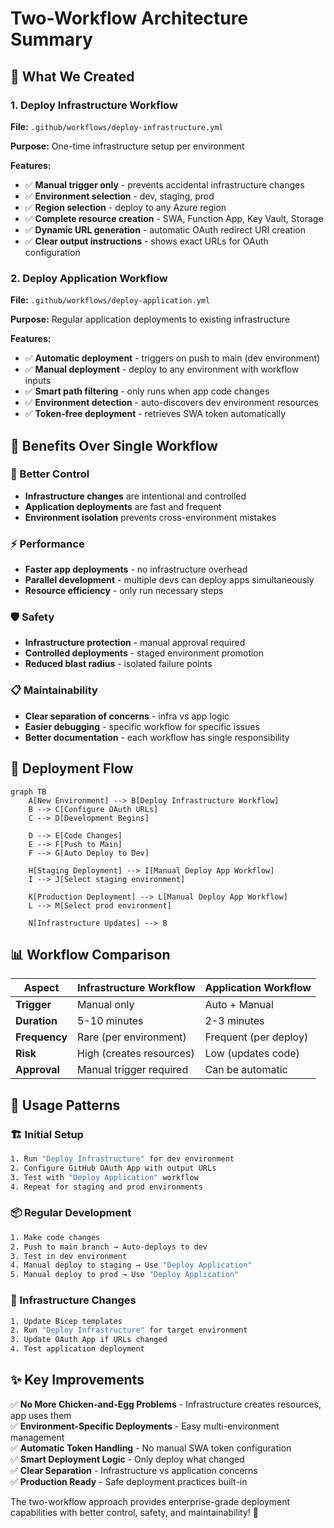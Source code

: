 # Two-Workflow Architecture Summary

## 🎯 **What We Created**

### **1. Deploy Infrastructure Workflow** 
**File:** `.github/workflows/deploy-infrastructure.yml`

**Purpose:** One-time infrastructure setup per environment

**Features:**
- ✅ **Manual trigger only** - prevents accidental infrastructure changes
- ✅ **Environment selection** - dev, staging, prod
- ✅ **Region selection** - deploy to any Azure region
- ✅ **Complete resource creation** - SWA, Function App, Key Vault, Storage
- ✅ **Dynamic URL generation** - automatic OAuth redirect URI creation
- ✅ **Clear output instructions** - shows exact URLs for OAuth configuration

### **2. Deploy Application Workflow**
**File:** `.github/workflows/deploy-application.yml`

**Purpose:** Regular application deployments to existing infrastructure

**Features:**
- ✅ **Automatic deployment** - triggers on push to main (dev environment)
- ✅ **Manual deployment** - deploy to any environment with workflow inputs
- ✅ **Smart path filtering** - only runs when app code changes
- ✅ **Environment detection** - auto-discovers dev environment resources
- ✅ **Token-free deployment** - retrieves SWA token automatically

## 🚀 **Benefits Over Single Workflow**

### **🔧 Better Control**
- **Infrastructure changes** are intentional and controlled
- **Application deployments** are fast and frequent
- **Environment isolation** prevents cross-environment mistakes

### **⚡ Performance** 
- **Faster app deployments** - no infrastructure overhead
- **Parallel development** - multiple devs can deploy apps simultaneously
- **Resource efficiency** - only run necessary steps

### **🛡️ Safety**
- **Infrastructure protection** - manual approval required
- **Controlled deployments** - staged environment promotion
- **Reduced blast radius** - isolated failure points

### **📋 Maintainability**
- **Clear separation of concerns** - infra vs app logic
- **Easier debugging** - specific workflow for specific issues
- **Better documentation** - each workflow has single responsibility

## 🔄 **Deployment Flow**

```mermaid
graph TB
    A[New Environment] --> B[Deploy Infrastructure Workflow]
    B --> C[Configure OAuth URLs]
    C --> D[Development Begins]
    
    D --> E[Code Changes]
    E --> F[Push to Main]
    F --> G[Auto Deploy to Dev]
    
    H[Staging Deployment] --> I[Manual Deploy App Workflow]
    I --> J[Select staging environment]
    
    K[Production Deployment] --> L[Manual Deploy App Workflow]
    L --> M[Select prod environment]
    
    N[Infrastructure Updates] --> B
```

## 📊 **Workflow Comparison**

| Aspect | Infrastructure Workflow | Application Workflow |
|--------|------------------------|---------------------|
| **Trigger** | Manual only | Auto + Manual |
| **Duration** | 5-10 minutes | 2-3 minutes |
| **Frequency** | Rare (per environment) | Frequent (per deploy) |
| **Risk** | High (creates resources) | Low (updates code) |
| **Approval** | Manual trigger required | Can be automatic |

## 🎯 **Usage Patterns**

### **🏗️ Initial Setup**
```bash
1. Run "Deploy Infrastructure" for dev environment
2. Configure GitHub OAuth App with output URLs
3. Test with "Deploy Application" workflow
4. Repeat for staging and prod environments
```

### **📦 Regular Development**
```bash
1. Make code changes
2. Push to main branch → Auto-deploys to dev
3. Test in dev environment
4. Manual deploy to staging → Use "Deploy Application"
5. Manual deploy to prod → Use "Deploy Application"
```

### **🔧 Infrastructure Changes**
```bash
1. Update Bicep templates
2. Run "Deploy Infrastructure" for target environment
3. Update OAuth App if URLs changed
4. Test application deployment
```

## ✨ **Key Improvements**

✅ **No More Chicken-and-Egg Problems** - Infrastructure creates resources, app uses them  
✅ **Environment-Specific Deployments** - Easy multi-environment management  
✅ **Automatic Token Handling** - No manual SWA token configuration  
✅ **Smart Deployment Logic** - Only deploy what changed  
✅ **Clear Separation** - Infrastructure vs application concerns  
✅ **Production Ready** - Safe deployment practices built-in  

The two-workflow approach provides enterprise-grade deployment capabilities with better control, safety, and maintainability! 🎉
